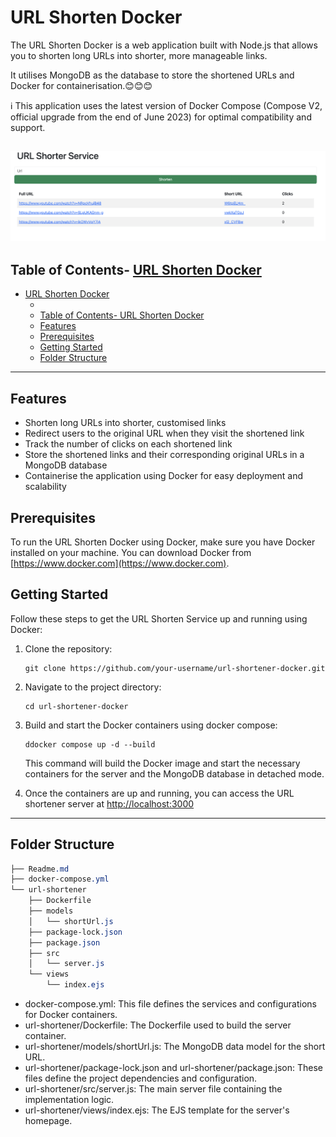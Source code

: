 <!-- Heading -->

# URL Shorten Docker

The URL Shorten Docker is a web application built with Node.js that allows you to shorten long URLs into shorter, more manageable links.

It utilises MongoDB as the database to store the shortened URLs and Docker for containerisation.:blush::blush::blush:

:information_source: This application uses the latest version of Docker Compose (Compose V2, official upgrade from the end of June 2023) for optimal compatibility and support.

## ![Alt screenshot](images/Screenshot.png "Optional Title")

## Table of Contents- [URL Shorten Docker](#url-shorten-docker)

- [URL Shorten Docker](#url-shorten-docker)
  - [](#)
  - [Table of Contents- URL Shorten Docker](#table-of-contents--url-shorten-docker)
  - [Features](#features)
  - [Prerequisites](#prerequisites)
  - [Getting Started](#getting-started)
  - [Folder Structure](#folder-structure)

---

## Features

- Shorten long URLs into shorter, customised links
- Redirect users to the original URL when they visit the shortened link
- Track the number of clicks on each shortened link
- Store the shortened links and their corresponding original URLs in a MongoDB database
- Containerise the application using Docker for easy deployment and scalability

## Prerequisites

To run the URL Shorten Docker using Docker, make sure you have Docker installed on your machine. You can download Docker from [https://www.docker.com](https://www.docker.com).

## Getting Started

Follow these steps to get the URL Shorten Service up and running using Docker:

1. Clone the repository:

   ```shell
   git clone https://github.com/your-username/url-shortener-docker.git

   ```

2. Navigate to the project directory:

   ```shell
   cd url-shortener-docker

   ```

3. Build and start the Docker containers using docker compose:

   ```shell
   ddocker compose up -d --build

   ```

   This command will build the Docker image and start the necessary containers for the server and the MongoDB database in detached mode.

4. Once the containers are up and running, you can access the URL shortener server at [http://localhost:3000](http://localhost:3000)

---

## Folder Structure

```css
├── Readme.md
├── docker-compose.yml
└── url-shortener
    ├── Dockerfile
    ├── models
    │   └── shortUrl.js
    ├── package-lock.json
    ├── package.json
    ├── src
    │   └── server.js
    └── views
        └── index.ejs
```

- docker-compose.yml: This file defines the services and configurations for Docker containers.
- url-shortener/Dockerfile: The Dockerfile used to build the server container.
- url-shortener/models/shortUrl.js: The MongoDB data model for the short URL.
- url-shortener/package-lock.json and url-shortener/package.json: These files define the project dependencies and configuration.
- url-shortener/src/server.js: The main server file containing the implementation logic.
- url-shortener/views/index.ejs: The EJS template for the server's homepage.
